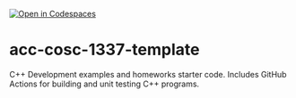 [![Open in Codespaces](https://classroom.github.com/assets/launch-codespace-f4981d0f882b2a3f0472912d15f9806d57e124e0fc890972558857b51b24a6f9.svg)](https://classroom.github.com/open-in-codespaces?assignment_repo_id=9844145)
# acc-cosc-1337-template
C++ Development examples and homeworks starter code.  Includes GitHub Actions for building and unit testing C++ programs.

